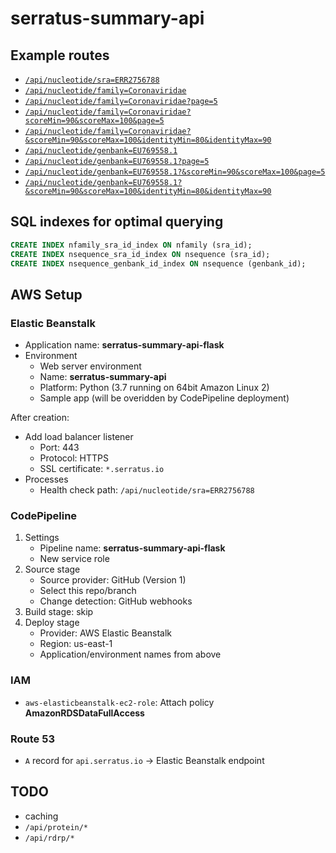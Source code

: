 # serratus-summary-api

## Example routes

- [`/api/nucleotide/sra=ERR2756788`](https://api.serratus.io/api/nucleotide/sra=ERR2756788)
- [`/api/nucleotide/family=Coronaviridae`](https://api.serratus.io/api/nucleotide/family=Coronaviridae)
- [`/api/nucleotide/family=Coronaviridae?page=5`](https://api.serratus.io/api/nucleotide/family=Coronaviridae?page=5)
- [`/api/nucleotide/family=Coronaviridae?scoreMin=90&scoreMax=100&page=5`](https://api.serratus.io/api/nucleotide/family=Coronaviridae?scoreMin=90&scoreMax=100&page=5)
- [`/api/nucleotide/family=Coronaviridae?&scoreMin=90&scoreMax=100&identityMin=80&identityMax=90`](https://api.serratus.io/api/nucleotide/family=Coronaviridae?&scoreMin=90&scoreMax=100&identityMin=80&identityMax=90)
- [`/api/nucleotide/genbank=EU769558.1`](https://api.serratus.io/api/nucleotide/genbank=EU769558.1)
- [`/api/nucleotide/genbank=EU769558.1?page=5`](https://api.serratus.io/api/nucleotide/genbank=EU769558.1?page=5)
- [`/api/nucleotide/genbank=EU769558.1?&scoreMin=90&scoreMax=100&page=5`](https://api.serratus.io/api/nucleotide/genbank=EU769558.1?&scoreMin=90&scoreMax=100&page=5)
- [`/api/nucleotide/genbank=EU769558.1?&scoreMin=90&scoreMax=100&identityMin=80&identityMax=90`](https://api.serratus.io/api/nucleotide/genbank=EU769558.1?&scoreMin=90&scoreMax=100&identityMin=80&identityMax=90)

## SQL indexes for optimal querying

```sql
CREATE INDEX nfamily_sra_id_index ON nfamily (sra_id);
CREATE INDEX nsequence_sra_id_index ON nsequence (sra_id);
CREATE INDEX nsequence_genbank_id_index ON nsequence (genbank_id);
```

## AWS Setup

### Elastic Beanstalk

- Application name: **serratus-summary-api-flask**
- Environment
    - Web server environment
    - Name: **serratus-summary-api**
    - Platform: Python (3.7 running on 64bit Amazon Linux 2)
    - Sample app (will be overidden by CodePipeline deployment)

After creation:

- Add load balancer listener
    - Port: 443
    - Protocol: HTTPS
    - SSL certificate: `*.serratus.io`
- Processes
    - Health check path: `/api/nucleotide/sra=ERR2756788`

### CodePipeline

1. Settings
    - Pipeline name: **serratus-summary-api-flask**
    - New service role
2. Source stage
    - Source provider: GitHub (Version 1)
    - Select this repo/branch
    - Change detection: GitHub webhooks
3. Build stage: skip
4. Deploy stage
    - Provider: AWS Elastic Beanstalk
    - Region: us-east-1
    - Application/environment names from above

### IAM

- `aws-elasticbeanstalk-ec2-role`: Attach policy **AmazonRDSDataFullAccess**

### Route 53

- `A` record for `api.serratus.io` -> Elastic Beanstalk endpoint

## TODO

- caching
- `/api/protein/*`
- `/api/rdrp/*`
